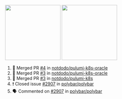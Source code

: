 <a href="https://github.com/notdodo"><img src="https://github-readme-stats.vercel.app/api?username=notdodo&count_private=true&theme=dark" height="180" /></a> <a href="https://github.com/notdodo"><img src="https://github-readme-stats.vercel.app/api/top-langs/?username=notdodo&langs_count=8&theme=dark&hide=tex,java,html,css&layout=compact" height="180" /></a>

<!--START_SECTION:activity-->
1. 🎉 Merged PR [#4](https://github.com/notdodo/pulumi-k8s-oracle/pull/4) in [notdodo/pulumi-k8s-oracle](https://github.com/notdodo/pulumi-k8s-oracle)
2. 🎉 Merged PR [#3](https://github.com/notdodo/pulumi-k8s-oracle/pull/3) in [notdodo/pulumi-k8s-oracle](https://github.com/notdodo/pulumi-k8s-oracle)
3. 🎉 Merged PR [#3](https://github.com/notdodo/pulumi-k8s/pull/3) in [notdodo/pulumi-k8s](https://github.com/notdodo/pulumi-k8s)
4. ❗️ Closed issue [#2907](https://github.com/polybar/polybar/issues/2907) in [polybar/polybar](https://github.com/polybar/polybar)
5. 🗣 Commented on [#2907](https://github.com/polybar/polybar/issues/2907) in [polybar/polybar](https://github.com/polybar/polybar)
<!--END_SECTION:activity-->
